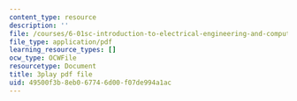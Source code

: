 ```yaml
---
content_type: resource
description: ''
file: /courses/6-01sc-introduction-to-electrical-engineering-and-computer-science-i-spring-2011/49500f3b8eb067746d00f07de994a1ac_5sLFTc10kg8.pdf
file_type: application/pdf
learning_resource_types: []
ocw_type: OCWFile
resourcetype: Document
title: 3play pdf file
uid: 49500f3b-8eb0-6774-6d00-f07de994a1ac
---
```

